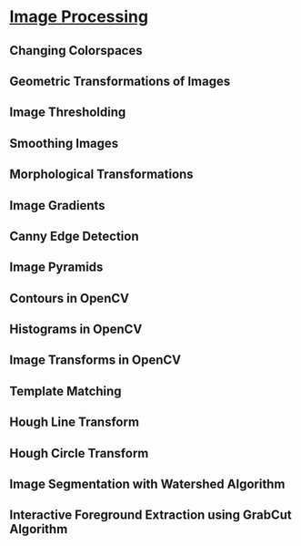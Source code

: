 # [Image Processing](https://opencv-python-tutroals.readthedocs.io/en/latest/py_tutorials/py_imgproc/py_geometric_transformations/py_geometric_transformations.html#geometric-transformations)

## Changing Colorspaces
## Geometric Transformations of Images
## Image Thresholding
## Smoothing Images
## Morphological Transformations
## Image Gradients
## Canny Edge Detection
## Image Pyramids
## Contours in OpenCV
## Histograms in OpenCV
## Image Transforms in OpenCV
## Template Matching
## Hough Line Transform
## Hough Circle Transform
## Image Segmentation with Watershed Algorithm
## Interactive Foreground Extraction using GrabCut Algorithm
